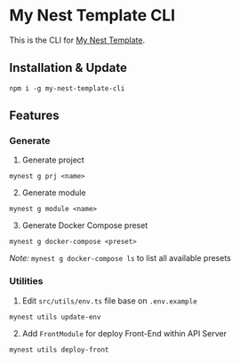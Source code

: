 # My Nest Template CLI

This is the CLI for [My Nest Template](https://github.com/longlt201203/my-nest-template).

## Installation & Update

```shell
npm i -g my-nest-template-cli
```

## Features

### Generate

1. Generate project

```shell
mynest g prj <name>
```

2. Generate module

```shell
mynest g module <name>
```

3. Generate Docker Compose preset

```shell
mynest g docker-compose <preset>
```

_Note:_ `mynest g docker-compose ls` to list all available presets

### Utilities

1. Edit `src/utils/env.ts` file base on `.env.example`

```shell
mynest utils update-env
```

2. Add `FrontModule` for deploy Front-End within API Server

```shell
mynest utils deploy-front
```
